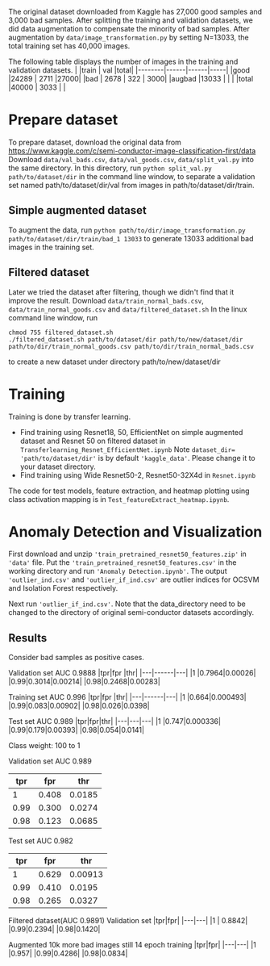 
The original dataset downloaded from Kaggle has 27,000 good samples and 3,000 bad samples.
After splitting the training and validation datasets, we did data augmentation to compensate the minority of bad samples.
After augmentation by `data/image_transformation.py` by setting N=13033, the total training set has 40,000 images.

The following table displays the number of images in the training and validation datasets.
|        |train | val  |total|
|--------|------|------|-----|
|good    |24289 | 2711 |27000|
|bad     | 2678 |  322 | 3000|
|augbad  |13033 |      |     |
|total   |40000 | 3033 |     |

Prepare dataset
=======

To prepare dataset, download the original data from https://www.kaggle.com/c/semi-conductor-image-classification-first/data
Download `data/val_bads.csv`, `data/val_goods.csv`, `data/split_val.py`
into the same directory. In this directory, run
`python split_val.py path/to/dataset/dir`
in the command line window, to separate a validation set named path/to/dataset/dir/val from images in path/to/dataset/dir/train.

Simple augmented dataset
-------------
To augment the data, run
`python path/to/dir/image_transformation.py path/to/dataset/dir/train/bad_1 13033`
to generate 13033 additional bad images in the training set. 

Filtered dataset
-------------
Later we tried the dataset after filtering, though we didn't find that it improve the result.
Download `data/train_normal_bads.csv`, `data/train_normal_goods.csv` and `data/filtered_dataset.sh`
In the linux command line window, run
```
chmod 755 filtered_dataset.sh
./filtered_dataset.sh path/to/dataset/dir path/to/new/dataset/dir path/to/dir/train_normal_goods.csv path/to/dir/train_normal_bads.csv
```
to create a new dataset under directory path/to/new/dataset/dir


Training
========
Training is done by transfer learning. 
* Find training using Resnet18, 50, EfficientNet on simple augmented dataset and Resnet 50 on filtered dataset in `Transferlearning_Resnet_EfficientNet.ipynb`
Note `dataset_dir= 'path/to/dataset/dir'` is by default `'kaggle_data'`. Please change it to your dataset directory.
* Find training using Wide Resnet50-2, Resnet50-32X4d in `Resnet.ipynb` 


The code for test models, feature extraction, and heatmap plotting using class activation mapping is in `Test_featureExtract_heatmap.ipynb`.
	

Anomaly Detection and Visualization
========
First download and unzip `'train_pretrained_resnet50_features.zip'` in `'data'` file. Put the `'train_pretrained_resnet50_features.csv'` in the working directory and run `'Anomaly Detection.ipynb'`.
The output `'outlier_ind.csv'` and `'outlier_if_ind.csv'` are outlier indices for OCSVM and Isolation Forest respectively.

Next run `'outlier_if_ind.csv'`. Note that the data_directory need to be changed to the directory of original semi-conductor datasets accordingly.

Results
-------
Consider bad samples as positive cases.

Validation set AUC 0.9888
|tpr|fpr   |thr|
|---|------|---|
|1  |0.7964|0.00026|
|0.99|0.3014|0.00214|
|0.98|0.2468|0.00283|

Training set AUC 0.996
|tpr|fpr   |thr|
|---|------|---|
|1 |0.664|0.000493|
|0.99|0.083|0.00902|
|0.98|0.026|0.0398|

Test set AUC 0.989
|tpr|fpr|thr|
|---|---|---|
|1  |0.747|0.000336|
|0.99|0.179|0.00393|
|0.98|0.054|0.0141|

Class weight: 100 to 1

Validation set AUC 0.989

|tpr|fpr|thr|
|---|---|---|
|1|0.408|0.0185|
|0.99|0.300|0.0274|
|0.98|0.123|0.0685|

Test set AUC 0.982

|tpr|fpr|thr|
|---|---|---|
|1|0.629|0.00913|
|0.99|0.410|0.0195|
|0.98|0.265|0.0327|
Filtered dataset(AUC 0.9891)
Validation set
|tpr|fpr|
|---|---|
|1 | 0.8842|
|0.99|0.2394|
|0.98|0.1420|

Augmented 10k more bad images still 14 epoch training 
|tpr|fpr|
|---|---|
|1  |0.957|
|0.99|0.4286|
|0.98|0.0834|
